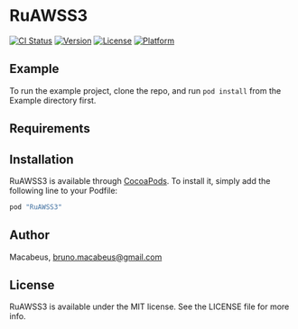 # RuAWSS3

[![CI Status](http://img.shields.io/travis/Macabeus/RuAWSS3.svg?style=flat)](https://travis-ci.org/Macabeus/RuAWSS3)
[![Version](https://img.shields.io/cocoapods/v/RuAWSS3.svg?style=flat)](http://cocoapods.org/pods/RuAWSS3)
[![License](https://img.shields.io/cocoapods/l/RuAWSS3.svg?style=flat)](http://cocoapods.org/pods/RuAWSS3)
[![Platform](https://img.shields.io/cocoapods/p/RuAWSS3.svg?style=flat)](http://cocoapods.org/pods/RuAWSS3)

## Example

To run the example project, clone the repo, and run `pod install` from the Example directory first.

## Requirements

## Installation

RuAWSS3 is available through [CocoaPods](http://cocoapods.org). To install
it, simply add the following line to your Podfile:

```ruby
pod "RuAWSS3"
```

## Author

Macabeus, bruno.macabeus@gmail.com

## License

RuAWSS3 is available under the MIT license. See the LICENSE file for more info.
